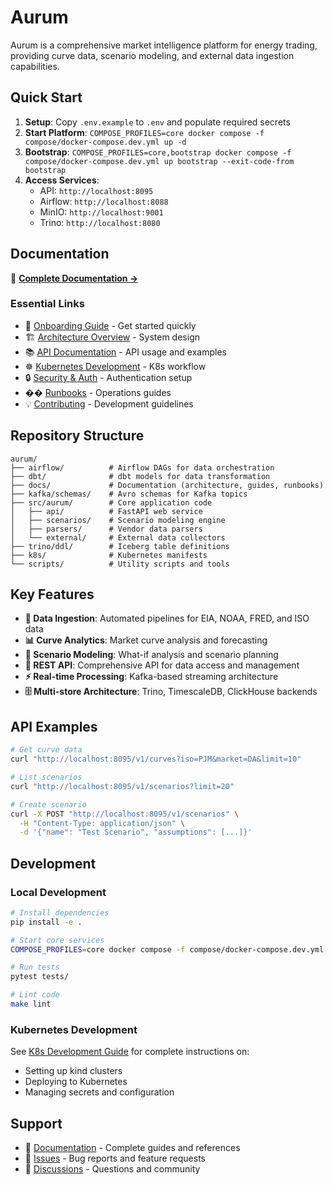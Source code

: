 # Aurum

Aurum is a comprehensive market intelligence platform for energy trading, providing curve data, scenario modeling, and external data ingestion capabilities.

## Quick Start

1. **Setup**: Copy `.env.example` to `.env` and populate required secrets
2. **Start Platform**: `COMPOSE_PROFILES=core docker compose -f compose/docker-compose.dev.yml up -d`
3. **Bootstrap**: `COMPOSE_PROFILES=core,bootstrap docker compose -f compose/docker-compose.dev.yml up bootstrap --exit-code-from bootstrap`
4. **Access Services**: 
   - API: `http://localhost:8095`
   - Airflow: `http://localhost:8088`
   - MinIO: `http://localhost:9001`
   - Trino: `http://localhost:8080`

## Documentation

📖 **[Complete Documentation →](docs/README.md)**

### Essential Links
- 🚀 [Onboarding Guide](docs/onboarding.md) - Get started quickly
- 🏗️ [Architecture Overview](docs/architecture-overview.md) - System design
- 📚 [API Documentation](docs/api/README.md) - API usage and examples
- ☸️ [Kubernetes Development](docs/k8s-dev.md) - K8s workflow
- 🔒 [Security & Auth](docs/security/tenant-rls.md) - Authentication setup
- �� [Runbooks](docs/runbooks/) - Operations guides
- 💡 [Contributing](CONTRIBUTING.md) - Development guidelines

## Repository Structure

```
aurum/
├── airflow/          # Airflow DAGs for data orchestration
├── dbt/              # dbt models for data transformation
├── docs/             # Documentation (architecture, guides, runbooks)
├── kafka/schemas/    # Avro schemas for Kafka topics
├── src/aurum/        # Core application code
│   ├── api/          # FastAPI web service
│   ├── scenarios/    # Scenario modeling engine
│   ├── parsers/      # Vendor data parsers
│   └── external/     # External data collectors
├── trino/ddl/        # Iceberg table definitions
├── k8s/              # Kubernetes manifests
└── scripts/          # Utility scripts and tools
```

## Key Features

- **🔄 Data Ingestion**: Automated pipelines for EIA, NOAA, FRED, and ISO data
- **📊 Curve Analytics**: Market curve analysis and forecasting
- **🎯 Scenario Modeling**: What-if analysis and scenario planning
- **🔌 REST API**: Comprehensive API for data access and management
- **⚡ Real-time Processing**: Kafka-based streaming architecture
- **🗄️ Multi-store Architecture**: Trino, TimescaleDB, ClickHouse backends

## API Examples

```bash
# Get curve data
curl "http://localhost:8095/v1/curves?iso=PJM&market=DA&limit=10"

# List scenarios
curl "http://localhost:8095/v1/scenarios?limit=20"

# Create scenario
curl -X POST "http://localhost:8095/v1/scenarios" \
  -H "Content-Type: application/json" \
  -d '{"name": "Test Scenario", "assumptions": [...]}'
```

## Development

### Local Development
```bash
# Install dependencies
pip install -e .

# Start core services
COMPOSE_PROFILES=core docker compose -f compose/docker-compose.dev.yml up -d

# Run tests
pytest tests/

# Lint code
make lint
```

### Kubernetes Development
See [K8s Development Guide](docs/k8s-dev.md) for complete instructions on:
- Setting up kind clusters
- Deploying to Kubernetes
- Managing secrets and configuration

## Support

- 📖 [Documentation](docs/README.md) - Complete guides and references
- 🐛 [Issues](https://github.com/QAGIw3/aurum/issues) - Bug reports and feature requests
- 💬 [Discussions](https://github.com/QAGIw3/aurum/discussions) - Questions and community
